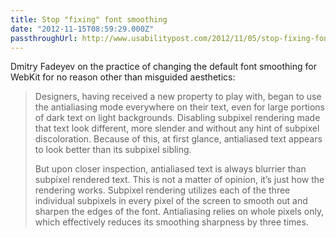 ```yaml
---
title: Stop "fixing" font smoothing
date: "2012-11-15T08:59:29.000Z"
passthroughUrl: http://www.usabilitypost.com/2012/11/05/stop-fixing-font-smoothing/
---
```


Dmitry Fadeyev on the practice of changing the default font smoothing for WebKit for no reason other than misguided aesthetics:

> Designers, having received a new property to play with, began to use the antialiasing mode everywhere on their text, even for large portions of dark text on light backgrounds. Disabling subpixel rendering made that text look different, more slender and without any hint of subpixel discoloration. Because of this, at first glance, antialiased text appears to look better than its subpixel sibling.
> 
> But upon closer inspection, antialiased text is always blurrier than subpixel rendered text. This is not a matter of opinion, it’s just how the rendering works. Subpixel rendering utilizes each of the three individual subpixels in every pixel of the screen to smooth out and sharpen the edges of the font. Antialiasing relies on whole pixels only, which effectively reduces its smoothing sharpness by three times.